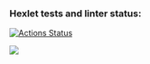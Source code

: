 ### Hexlet tests and linter status:
[![Actions Status](https://github.com/Katyakov-777/frontend-project-lvl1/workflows/hexlet-check/badge.svg)](https://github.com/Katyakov-777/frontend-project-lvl1/actions)

<a href="https://codeclimate.com/github/Katyakov-777/frontend-project-lvl1/maintainability"><img src="https://api.codeclimate.com/v1/badges/7b04cb11b31b865ccf4a/maintainability" /></a>
